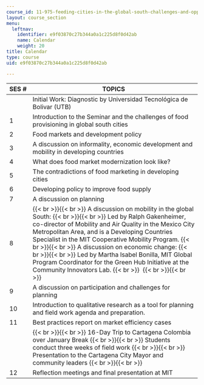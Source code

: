 ```yaml
---
course_id: 11-975-feeding-cities-in-the-global-south-challenges-and-opportunities-for-action-in-cartagena-fall-2009
layout: course_section
menu:
  leftnav:
    identifier: e9f03870c27b344a0a1c225d8f0d42ab
    name: Calendar
    weight: 20
title: Calendar
type: course
uid: e9f03870c27b344a0a1c225d8f0d42ab

---
```


| SES # | TOPICS |
| --- | --- |
| &nbsp; | Initial Work: Diagnostic by Universidad Tecnológica de Bolivar (UTB) |
| 1 | Introduction to the Seminar and the challenges of food provisioning in global south cities |
| 2 | Food markets and development policy |
| 3 | A discussion on informality, economic development and mobility in developing countries |
| 4 | What does food market modernization look like? |
| 5 | The contradictions of food marketing in developing cities |
| 6 | Developing policy to improve food supply |
| 7 | A discussion on planning |
| 8 |  {{< br >}}{{< br >}} A discussion on mobility in the global South: {{< br >}}{{< br >}} Led by Ralph Gakenheimer, co-director of Mobility and Air Quality in the Mexico City Metropolitan Area, and is a Developing Countries Specialist in the MIT Cooperative Mobility Program. {{< br >}}{{< br >}} A discussion on economic change: {{< br >}}{{< br >}} Led by Martha Isabel Bonilla, MIT Global Program Coordinator for the Green Hub Initiative at the Community Innovators Lab.  {{< br >}}  {{< br >}}{{< br >}}  |
| 9 | A discussion on participation and challenges for planning |
| 10 | Introduction to qualitative research as a tool for planning and field work agenda and preparation. |
| 11 | Best practices report on market efficiency cases |
| &nbsp; |  {{< br >}}{{< br >}} 16-Day Trip to Cartagena Colombia over January Break {{< br >}}{{< br >}} Students conduct three weeks of field work {{< br >}}{{< br >}} Presentation to the Cartagena City Mayor and community leaders {{< br >}}{{< br >}}  |
| 12 | Reflection meetings and final presentation at MIT
